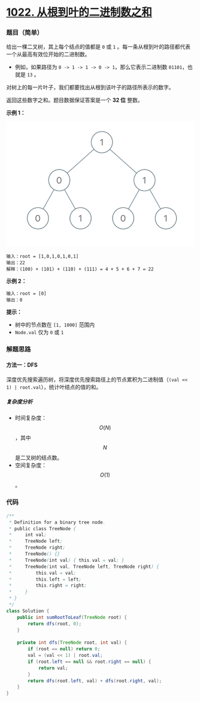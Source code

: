 # [1022. 从根到叶的二进制数之和](https://leetcode.cn/problems/sum-of-root-to-leaf-binary-numbers/)

### 题目（简单）

给出一棵二叉树，其上每个结点的值都是 `0` 或 `1` 。每一条从根到叶的路径都代表一个从最高有效位开始的二进制数。

- 例如，如果路径为 `0 -> 1 -> 1 -> 0 -> 1`，那么它表示二进制数 `01101`，也就是 `13` 。

对树上的每一片叶子，我们都要找出从根到该叶子的路径所表示的数字。

返回这些数字之和。题目数据保证答案是一个 **32 位** 整数。

 

**示例 1：**

![img](1022%E4%BB%8E%E6%A0%B9%E5%88%B0%E5%8F%B6%E7%9A%84%E4%BA%8C%E8%BF%9B%E5%88%B6%E6%95%B0%E4%B9%8B%E5%92%8C.assets/sum-of-root-to-leaf-binary-numbers.png)

```
输入：root = [1,0,1,0,1,0,1]
输出：22
解释：(100) + (101) + (110) + (111) = 4 + 5 + 6 + 7 = 22
```

**示例 2：**

```
输入：root = [0]
输出：0
```

 

**提示：**

- 树中的节点数在 `[1, 1000]` 范围内
- `Node.val` 仅为 `0` 或 `1` 

### 解题思路

#### 方法一：DFS

深度优先搜索遍历树，将深度优先搜索路径上的节点累积为二进制值（`(val << 1) | root.val`），统计叶结点的值的和。

##### 复杂度分析

- 时间复杂度：$$O(N)$$，其中 $$N$$ 是二叉树的结点数。
- 空间复杂度：$$O(1)$$。

### 代码

```java
/**
 * Definition for a binary tree node.
 * public class TreeNode {
 *     int val;
 *     TreeNode left;
 *     TreeNode right;
 *     TreeNode() {}
 *     TreeNode(int val) { this.val = val; }
 *     TreeNode(int val, TreeNode left, TreeNode right) {
 *         this.val = val;
 *         this.left = left;
 *         this.right = right;
 *     }
 * }
 */
class Solution {
    public int sumRootToLeaf(TreeNode root) {
        return dfs(root, 0);
    }

    private int dfs(TreeNode root, int val) {
        if (root == null) return 0;
        val = (val << 1) | root.val;
        if (root.left == null && root.right == null) {
            return val;
        }
        return dfs(root.left, val) + dfs(root.right, val);
    }
}
```

